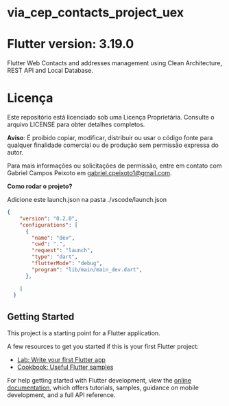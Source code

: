 # via_cep_contacts_project_uex
# Flutter version: 3.19.0

Flutter Web Contacts and addresses management using Clean Architecture, REST API and Local Database.

# Licença

Este repositório está licenciado sob uma Licença Proprietária. Consulte o arquivo LICENSE para obter detalhes completos.

**Aviso**: É proibido copiar, modificar, distribuir ou usar o código fonte para qualquer finalidade comercial ou de produção sem permissão expressa do autor.

Para mais informações ou solicitações de permissão, entre em contato com Gabriel Campos Peixoto em gabriel.cpeixoto1@gmail.com.

**Como rodar o projeto?**

Adicione este launch.json na pasta ./vscode/launch.json

```json
{
    "version": "0.2.0",
    "configurations": [
      {
        "name": "dev",
        "cwd": ".",
        "request": "launch",
        "type": "dart",
        "flutterMode": "debug",
        "program": "lib/main/main_dev.dart",
      },
     
    ]
  }
```

## Getting Started

This project is a starting point for a Flutter application.

A few resources to get you started if this is your first Flutter project:

- [Lab: Write your first Flutter app](https://docs.flutter.dev/get-started/codelab)
- [Cookbook: Useful Flutter samples](https://docs.flutter.dev/cookbook)

For help getting started with Flutter development, view the
[online documentation](https://docs.flutter.dev/), which offers tutorials,
samples, guidance on mobile development, and a full API reference.
